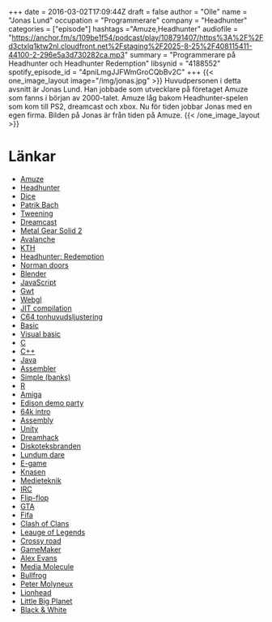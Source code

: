 +++
date = 2016-03-02T17:09:44Z
draft = false
author = "Olle"
name = "Jonas Lund"
occupation = "Programmerare"
company = "Headhunter"
categories = ["episode"]
hashtags ="Amuze,Headhunter"
audiofile = "https://anchor.fm/s/109be1f54/podcast/play/108791407/https%3A%2F%2Fd3ctxlq1ktw2nl.cloudfront.net%2Fstaging%2F2025-8-25%2F408115411-44100-2-296e5a3d730282ca.mp3"
summary = "Programmerare på Headhunter och Headhunter Redemption"
libsynid = "4188552"
spotify_episode_id = "4pniLmgJJFWmGroCQbBv2C"
+++
{{< one_image_layout image="/img/jonas.jpg" >}}
Huvudpersonen i detta avsnitt är Jonas Lund. Han jobbade som utvecklare på företaget Amuze som fanns i början av 2000-talet. Amuze låg bakom Headhunter-spelen som kom till PS2, dreamcast och xbox. Nu för tiden jobbar Jonas med en egen firma. Bilden på Jonas är från tiden på Amuze.
{{< /one_image_layout >}}

# Länkar

* [Amuze](https://en.wikipedia.org/wiki/Amuze) 
* [Headhunter](https://www.youtube.com/watch?v=vLORkWBgoQ4)
* [Dice](http://www.dice.se/) 
* [Patrik Bach](https://twitter.com/patrickbach)
* [Tweening](https://en.wikipedia.org/wiki/Inbetweening)
* [Dreamcast](https://en.wikipedia.org/wiki/Dreamcast)
* [Metal Gear Solid 2](https://www.youtube.com/watch?v=OBXpTMGyYXg)
* [Avalanche](http://avalanchestudios.com/)
* [KTH](http://www.kth.se/)
* [Headhunter: Redemption](https://www.youtube.com/watch?v=HB8HD5peoNs)
* [Norman doors](http://alvinalexander.com/design/norman-doors-design-photos-software-design)
* [Blender](https://www.blender.org/)
* [JavaScript](https://en.wikipedia.org/wiki/JavaScript)
* [Gwt](https://en.wikipedia.org/wiki/Google_Web_Toolkit)
* [Webgl](https://en.wikipedia.org/wiki/WebGL)
* [JIT compilation](https://en.wikipedia.org/wiki/Just-in-time_compilation)
* [C64 tonhuvudsljustering](https://www.youtube.com/watch?v=MwuUGBx4w9Q)
* [Basic](https://en.wikipedia.org/wiki/BASIC)
* [Visual basic](https://en.wikipedia.org/wiki/Visual_Basic)
* [C](https://en.wikipedia.org/wiki/C_(programming_language))
* [C++](https://en.wikipedia.org/wiki/C%2B%2B)
* [Java](https://en.wikipedia.org/wiki/Java_(programming_language))
* [Assembler](https://en.wikipedia.org/wiki/Assembly_language)
* [Simple (banks)](https://www.simple.com/)
* [R](https://www.r-project.org/about.html)
* [Amiga](https://en.wikipedia.org/wiki/Amiga)
* [Edison demo party](http://on.edis.nu/)
* [64k intro](https://en.wikipedia.org/wiki/64K_intro)
* [Assembly](http://www.assembly.org/winter16)
* [Unity](https://unity3d.com/)
* [Dreamhack](https://www.dreamhack.se/splash/)
* [Diskoteksbranden](http://sverigesradio.se/sida/avsnitt/86934?programid=2519)
* [Lundum dare](http://ludumdare.com/compo/)
* [E-game](http://www.e-game.com)
* [Knasen](http://www.e-game.com/Game/Details/13)
* [Medieteknik](https://www.kth.se/utbildning/civilingenjor/medieteknik/utbildningsbeskrivning-1.4150)
* [IRC](https://en.wikipedia.org/wiki/Internet_Relay_Chat)
* [Flip-flop](https://en.wikipedia.org/wiki/Flip-flop_(electronics))
* [GTA](https://en.wikipedia.org/wiki/Grand_Theft_Auto_(series))
* [Fifa](https://en.wikipedia.org/wiki/FIFA_(video_game_series))
* [Clash of Clans](http://supercell.com/en/games/clashofclans/)
* [Leauge of Legends](http://eune.leagueoflegends.com/)
* [Crossy road](http://www.crossyroad.com/)
* [GameMaker](http://www.yoyogames.com/gamemaker)
* [Alex Evans](https://en.wikipedia.org/wiki/Alex_Evans_(video_game_developer) )
* [Media Molecule](https://en.wikipedia.org/wiki/Media_Molecule)
* [Bullfrog](https://en.wikipedia.org/wiki/Bullfrog_Productions)
* [Peter Molyneux](https://en.wikipedia.org/wiki/Peter_Molyneux)
* [Lionhead](https://en.wikipedia.org/wiki/Lionhead_Studios)
* [Little Big Planet](https://www.youtube.com/watch?v=AGzOKbVC2r8)
* [Black & White](https://www.youtube.com/watch?v=2t9ULyYGN-s)

